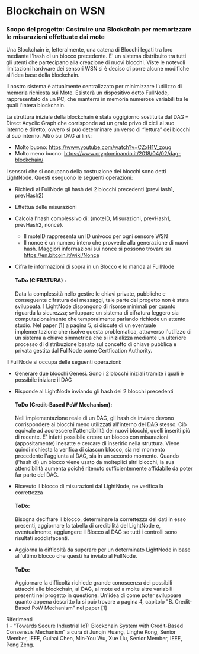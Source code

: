 # Blockchain on WSN

### Scopo del progetto: Costruire una Blockchain per memorizzare le misurazioni effettuate dai mote

Una Blockchain è, letteralmente, una catena di Blocchi legati tra loro mediante l'hash di un blocco precedente. E' un sistema distribuito tra tutti gli utenti che partecipano alla creazione di nuovi blocchi.
Viste le notevoli limitazioni hardware dei sensori WSN si è deciso di porre alcune modifiche all'idea base della blockchain.

Il nostro sistema è attualmente centralizzato per minimizzare l'utilizzo di memoria richiesta sui Mote. Esisterà un dispositivo detto FullNode, rappresentato da un PC, che manterrà in memoria numerose variabili tra le quali l'intera blockchain.

La struttura iniziale della blockchain è stata oggigiorno sostituita dal DAG – Direct Acyclic Graph che corrisponde ad un grafo privo di cicli al suo interno e diretto, ovvero si può determinare un verso di “lettura” dei blocchi al suo interno. Altro sui DAG ai link:
 - Molto buono: <https://www.youtube.com/watch?v=CZxH1V_zoug> 
 - Molto meno buono: <https://www.cryptominando.it/2018/04/02/dag-blockchain/> 

I sensori che si occupano della costruzione dei blocchi sono detti LightNode. Questi eseguono le seguenti operazioni:
 - Richiedi al FullNode gli hash dei 2 blocchi precedenti (prevHash1, prevHash2)
 - Effettua delle misurazioni 
 - Calcola l'hash complessivo di: {moteID, Misurazioni,  prevHash1,  prevHash2, nonce}.
   - Il moteID rappresenta un ID univoco per ogni sensore WSN
   - Il nonce è un numero intero che provvede alla generazione di nuovi hash. Maggiori informazioni sui nonce si possono trovare su <https://en.bitcoin.it/wiki/Nonce> 
 - Cifra le informazioni di sopra in un Blocco e lo manda al FullNode
    
    #### ToDo (CIFRATURA) :
    Data la complessità nello gestire le chiavi private, pubbliche e conseguente cifratura dei messaggi, tale parte del progetto non è stata sviluppata. I LightNode dispongono di risorse minimali per quanto riguarda la sicurezza; sviluppare un sistema di cifratura leggero sia computazionalmente che temporalmente parlando richiede un attento studio.
    Nel paper [1] a pagina 5, si discute di un eventuale implementazione che risolve questa problematica, attraverso l'utilizzo di un sistema a chiave simmetrica che si inizializza mediante un ulteriore processo di distribuzione basato sul concetto di chiave pubblica e privata gestita dal FullNode come Certfication Authority.  

Il FullNode si occupa delle seguenti operazioni:
 - Generare due blocchi Genesi. Sono i 2 blocchi iniziali tramite i quali è possibile iniziare il DAG
 - Risponde al LightNode inviando gli hash dei 2 blocchi precedenti
   #### ToDo (Credit-Based PoW Mechanism):
   Nell'implementazione reale di un DAG, gli hash da inviare devono corrispondere ai blocchi meno utilizzati all'interno del DAG stesso.    Ciò equivale ad accrescere l'attendibilità dei nuovi blocchi, quelli inseriti più di recente. E' infatti possibile creare un blocco      con misurazioni (appositamente) inesatte e cercare di inserirlo nella struttura. Viene quindi richiesta la verifica di ciascun          blocco, sia nel momento precedente l'aggiunta al DAG, sia in un secondo momento. Quando (l'hash di) un blocco viene usato da            molteplici altri blocchi, la sua attendibilità aumenta poiché ritenuto sufficientemente affidabile da poter far parte del DAG.
 
 - Ricevuto il blocco di misurazioni dal LightNode, ne verifica la correttezza
   #### ToDo:
   Bisogna decifrare il blocco, determinare la correttezza dei dati in esso presenti, aggiornare la tabella di credibilità del LightNode    e, eventualmente, aggiungere il Blocco al DAG se tutti i controlli sono risultati soddisfacenti.

 - Aggiorna la difficoltà da superare per un determinato LightNode in base all'ultimo blocco che questi ha inviato al FullNode.
   #### ToDo:
   Aggiornare la difficoltà richiede grande conoscenza dei possibili attacchi alle blockchain, ai DAG, ai mote ed a molte altre            variabili presenti nel progetto in questione. Un'idea di come poter sviluppare quanto appena descritto la si può trovare a pagina 4,    capitolo "B. Credit-Based PoW Mechanism" nel paper [1]
   
   
   
Riferimenti   
1 - “Towards Secure Industrial IoT: Blockchain System with Credit-Based Consensus Mechanism” a cura di Junqin Huang, Linghe Kong, Senior Member, IEEE, Guihai Chen, Min-You Wu, Xue Liu, Senior Member, IEEE, Peng Zeng.
